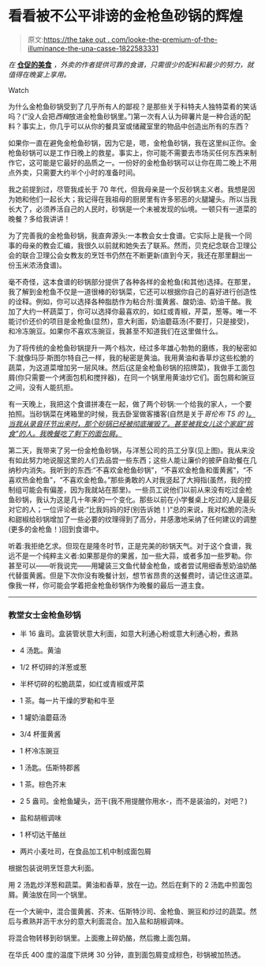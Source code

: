# 看看被不公平诽谤的金枪鱼砂锅的辉煌

> 原文:[https://the take out . com/looke-the-premium-of-the-illuminance-the-una-casse-1822583331](https://thetakeout.com/behold-the-splendor-of-the-unfairly-maligned-tuna-casse-1822583331)

*在* [**仓促的美食**](https://thetakeout.com/tag/hasty-gourmet) *，*外卖*的作者提供可靠的食谱，只需很少的配料和最少的努力，就值得在晚宴上享用。*

Watch

为什么金枪鱼砂锅受到了几乎所有人的鄙视？是那些关于科特夫人独特菜肴的笑话吗？(“没人会把*西梅*放进金枪鱼砂锅里。”)第一次有人认为碎薯片是一种合适的配料？事实上，你几乎可以从你的餐具室或储藏室里的物品中创造出所有的东西？

如果你一直在避免金枪鱼砂锅，因为它是，嗯，金枪鱼砂锅，我在这里纠正你。金枪鱼砂锅可以是工作日晚上的救星。事实上，你可能不需要去市场买任何东西来制作它，这可能是它最好的品质之一。一份好的金枪鱼砂锅可以让你在周二晚上不用点外卖，只需要大约半个小时的准备时间。

我之前提到过，尽管我成长于 70 年代，但我母亲是一个反砂锅主义者。我想是因为她和他们一起长大；我记得在我祖母的厨房里有许多邪恶的火腿罐头。所以当我长大了，必须养活自己的人民时，砂锅是一个未被发现的仙境。一顿只有一道菜的晚餐？多给我讲讲！

为了完善我的金枪鱼砂锅，我直奔源头:一本教会女士食谱。它实际上是我一个同事的母亲的教会汇编，我很久以前就和她失去了联系。然而，贝克纪念联合卫理公会的联合卫理公会女教友的烹饪书仍然在不断更新(直到今天，我还在那里翻出一份玉米浓汤食谱)。

毫不奇怪，这本食谱的砂锅部分提供了各种各样的金枪鱼(和其他)选择。在那里，我了解到金枪鱼不仅是一道很棒的砂锅菜，它还可以根据你自己的喜好进行创造性的诠释。例如，你可以选择各种脂肪作为粘合剂:蛋黄酱、酸奶油、奶油干酪。我加了大约一杯蔬菜丁，你可以选择你最喜欢的，如红或青椒，芹菜，葱等。唯一不能讨价还价的项目是金枪鱼(显然)，意大利面，奶油蘑菇汤(不要打，只是接受)，和冷冻豌豆。如果你不喜欢冻豌豆，我甚至不知道我们在这里做什么。

为了将传统的金枪鱼砂锅提升一两个档次，经过多年雄心勃勃的磨练，我的秘密如下:就像玛莎·斯图尔特自己一样，我的秘密是黄油。我用黄油和香草炒这些松脆的蔬菜，为这道菜增加另一层风味。然后(这是金枪鱼砂锅的招牌菜)，我做手工面包屑(你只需要一个烤面包机和搅拌器)，在同一个锅里用黄油炒它们。面包屑和豌豆之间，没有人能抗拒。

有一天晚上，我把这个食谱拼凑在一起，做了两个砂锅:一个给我的家人，一个要拍照。当砂锅菜在烤箱里的时候，我去卧室做客播客(自然是关于*哥伦布 T5 的 [)。当我从录音环节出来时，那个砂锅已经被彻底摧毁了。甚至被我女儿这个家庭“挑食”的人。我晚餐吃了剩下的面包屑。](http://thecitydesk.net/justonemorething/)*

第二天，我带来了另一份金枪鱼砂锅，与洋葱公司的员工分享(见上图)。我从来没有如此努力地说服这里的人们去品尝一些东西；这些人能让廉价的披萨自助餐在几纳秒内消失。我听到的东西:“不喜欢金枪鱼砂锅”，“不喜欢金枪鱼和蛋黄酱”，“不喜欢热金枪鱼”，“不喜欢金枪鱼。”那些勇敢的人对我竖起了大拇指(虽然，我的控制组可能会有偏差，因为我就站在那里)。一些员工说他们以前从来没有吃过金枪鱼砂锅，我认为这是几十年来的一个变化。那些以前在小学餐桌上吃过的人是最反对它的人；一位评论者说:“比我妈妈的好(别告诉她！)“总的来说，我对松脆的浇头和甜椒给砂锅增加了一些必要的纹理得到了高分，并感激地采纳了任何建议的调整(更多的金枪鱼！)回到食谱中。

听着:我拒绝乞求。但现在是隆冬时节，正是完美的砂锅天气。对于这个食谱，我远不是一个纯粹主义者:如果那是你的果酱，加一些大蒜，或者多加一些罗勒。你甚至可以——听我说完——用罐装三文鱼代替金枪鱼，或者尝试用细香葱奶油奶酪代替蛋黄酱。但是下次你没有晚餐计划，想节省昂贵的送餐费时，请记住这道菜。像我一样，你可能会学着把金枪鱼砂锅作为晚餐的最后一道主食。

* * *

### 教堂女士金枪鱼砂锅

*   半 16 盎司。盒装管状意大利面，如意大利通心粉或意大利通心粉，煮熟

*   4 汤匙。黄油

*   1/2 杯切碎的洋葱或葱

*   半杯切碎的松脆蔬菜，如红或青椒或芹菜

*   1 茶。每一片干燥的罗勒和牛至

*   1 罐奶油蘑菇汤

*   3/4 杯蛋黄酱

*   1 杯冷冻豌豆
*   1 汤匙。伍斯特郡酱

*   1 茶。棕色芥末

*   2 5 盎司。金枪鱼罐头，沥干(我不用提醒你用水-，而不是装油的，对吧？)

*   盐和胡椒调味

*   1 杯切达干酪丝

*   两片小麦吐司，在食品加工机中制成面包屑

根据包装说明烹饪意大利面。

用 2 汤匙炒洋葱和蔬菜。黄油和香草，放在一边。然后在剩下的 2 汤匙中煎面包屑。黄油放在同一个锅里。

在一个大碗中，混合蛋黄酱、芥末、伍斯特沙司、金枪鱼、豌豆和炒过的蔬菜。然后与煮熟并沥干水分的意大利面混合。加入盐和胡椒调味。

将混合物转移到砂锅里。上面撒上碎奶酪，然后撒上面包屑。

在华氏 400 度的温度下烘烤 30 分钟，直到面包屑变成棕色，砂锅被加热透。